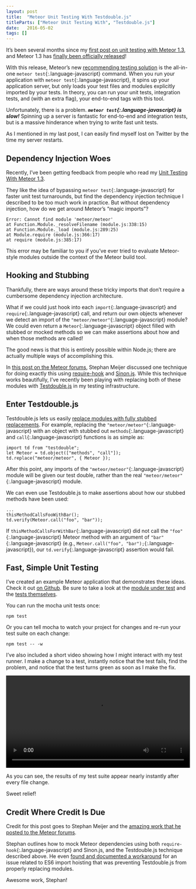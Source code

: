 ```yaml
---
layout: post
title:  "Meteor Unit Testing With Testdouble.js"
titleParts: ["Meteor Unit Testing With", "Testdouble.js"]
date:   2016-05-02
tags: []
---
```


It’s been several months since my [first post on unit testing with Meteor 1.3](http://blog.east5th.co/2015/12/21/unit-testing-with-meteor-1.3/), and Meteor 1.3 has [finally been officially released](http://info.meteor.com/blog/announcing-meteor-1.3)!

With this release, Meteor’s new [recommending testing solution](http://guide.meteor.com/testing.html) is the all-in-one `meteor test`{:.language-javascript} command. When you run your application with `meteor test`{:.language-javascript}, it spins up your application server, but only loads your test files and modules explicitly imported by your tests. In theory, you can run your unit tests, integration tests, and (with an extra flag), your end-to-end tags with this tool.

Unfortunately, there is a problem. ___`meteor test`{:.language-javascript} is slow!___ Spinning up a server is fantastic for end-to-end and integration tests, but is a massive hinderance when trying to write fast unit tests.

As I mentioned in my last post, I can easily find myself lost on Twitter by the time my server restarts.

## Dependency Injection Woes

Recently, I’ve been getting feedback from people who read my [Unit Testing With Meteor 1.3](http://blog.east5th.co/2015/12/21/unit-testing-with-meteor-1.3/).

They like the idea of bypassing `meteor test`{:.language-javascript} for faster unit test turnarounds, but find the dependency injection technique I described to be too much work in practice. But without dependency injection, how do we get around Meteor’s “magic imports”?

<pre class="language-javascript"><code class="language-javascript">Error: Cannot find module 'meteor/meteor'
at Function.Module._resolveFilename (module.js:338:15)
at Function.Module._load (module.js:289:25)
at Module.require (module.js:366:17)
at require (module.js:385:17)
</code></pre>

This error may be familiar to you if you’ve ever tried to evaluate Meteor-style modules outside the context of the Meteor build tool. 

## Hooking and Stubbing

Thankfully, there are ways around these tricky imports that don’t require a cumbersome dependency injection architecture.

What if we could just hook into each `import`{:.language-javascript} and `require`{:.language-javascript} call, and return our own objects whenever we detect an import of the `"meteor/meteor"`{:.language-javascript} module? We could even return a `Meteor`{:.language-javascript} object filled with stubbed or mocked methods so we can make assertions about how and when those methods are called!

The good news is that this is entirely possible within Node.js; there are actually multiple ways of accomplishing this.

In [this post on the Meteor forums](https://forums.meteor.com/t/meteor-1-3-testing-with-meteor-meteor-x-package-imports/21009), Stephan Meijer discussed one technique for doing exactly this using [require-hook](https://www.npmjs.com/package/require-hook) and [Sinon.js](http://sinonjs.org/). While this technique works beautifully, I’ve recently been playing with replacing both of these modules with [Testdouble.js](https://github.com/testdouble/testdouble.js) in my testing infrastructure.

## Enter Testdouble.js

Testdouble.js lets us easily [replace modules with fully stubbed replacements](https://github.com/testdouble/testdouble.js/blob/master/docs/7-replacing-dependencies.md#testdoublereplace-api). For example, replacing the `"meteor/meteor"`{:.language-javascript} with an object with stubbed out `methods`{:.language-javascript} and `call`{:.language-javascript} functions is as simple as:

<pre class="language-javascript"><code class="language-javascript">import td from "testdouble";
let Meteor = td.object(["methods", "call"]);
td.replace("meteor/meteor", { Meteor });
</code></pre>

After this point, any imports of the `"meteor/meteor"`{:.language-javascript} module will be given our test double, rather than the real `"meteor/meteor"`{:.language-javascript} module.

We can even use Testdouble.js to make assertions about how our stubbed methods have been used:

<pre class="language-javascript"><code class="language-javascript">...
thisMethodCallsFooWithBar();
td.verify(Meteor.call("foo", "bar"));
</code></pre>

If `thisMethodCallsForWithBar`{:.language-javascript} did not call the `"foo"`{:.language-javascript} Meteor method with an argument of `"bar"`{:.language-javascript} (e.g., `Meteor.call("foo", "bar");`{:.language-javascript}), our `td.verify`{:.language-javascript} assertion would fail.

## Fast, Simple Unit Testing

I’ve created an example Meteor application that demonstrates these ideas. Check it out [on Github](https://github.com/pcorey/unit-testing-with-testdouble). Be sure to take a look at the [module under test](https://github.com/pcorey/unit-testing-with-testdouble/blob/master/imports/hello-module.js) and the [tests themselves](https://github.com/pcorey/unit-testing-with-testdouble/blob/master/tests/example-module.test.js).

You can run the mocha unit tests once:

<pre class="language-bash"><code class="language-bash">npm test
</code></pre>

Or you can tell mocha to watch your project for changes and re-run your test suite on each change:

<pre class="language-bash"><code class="language-bash">npm test -- -w
</code></pre>

I’ve also included a short video showing how I might interact with my test runner. I make a change to a test, instantly notice that the test fails, find the problem, and notice that the test turns green as soon as I make the fix.

<video width="100%" src="https://s3-us-west-1.amazonaws.com/www.1pxsolidtomato.com/Unit+Testing+with+Testdouble.webm" autoplay loop controls></video>

As you can see, the results of my test suite appear nearly instantly after every file change. 

Sweet relief!

## Credit Where Credit Is Due

Credit for this post goes to Stephan Meijer and the [amazing work that he posted to the Meteor forums](https://forums.meteor.com/t/meteor-1-3-testing-with-meteor-meteor-x-package-imports/21009).

Stephan outlines how to mock Meteor dependencies using both `require-hook`{:.language-javascript} and Sinon.js, and the Testdouble.js technique described above. He even [found and documented a workaround](https://forums.meteor.com/t/meteor-1-3-testing-with-meteor-meteor-x-package-imports/21009/7) for an issue related to ES6 import hoisting that was preventing Testdouble.js from properly replacing modules.

Awesome work, Stephan!
